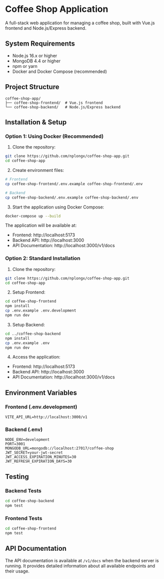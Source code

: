 # Coffee Shop Application

A full-stack web application for managing a coffee shop, built with Vue.js frontend and Node.js/Express backend.

## System Requirements

- Node.js 16.x or higher
- MongoDB 4.4 or higher
- npm or yarn
- Docker and Docker Compose (recommended)

## Project Structure

```
coffee-shop-app/
├── coffee-shop-frontend/  # Vue.js frontend
└── coffee-shop-backend/   # Node.js/Express backend
```

## Installation & Setup

### Option 1: Using Docker (Recommended)

1. Clone the repository:
```bash
git clone https://github.com/nplongx/coffee-shop-app.git
cd coffee-shop-app
```

2. Create environment files:
```bash
# Frontend
cp coffee-shop-frontend/.env.example coffee-shop-frontend/.env

# Backend
cp coffee-shop-backend/.env.example coffee-shop-backend/.env
```

3. Start the application using Docker Compose:
```bash
docker-compose up --build
```

The application will be available at:
- Frontend: http://localhost:5173
- Backend API: http://localhost:3000
- API Documentation: http://localhost:3000/v1/docs

### Option 2: Standard Installation

1. Clone the repository:
```bash
git clone https://github.com/nplongx/coffee-shop-app.git
cd coffee-shop-app
```

2. Setup Frontend:
```bash
cd coffee-shop-frontend
npm install
cp .env.example .env.development
npm run dev
```

3. Setup Backend:
```bash
cd ../coffee-shop-backend
npm install
cp .env.example .env
npm run dev
```

4. Access the application:
- Frontend: http://localhost:5173
- Backend API: http://localhost:3000
- API Documentation: http://localhost:3000/v1/docs

## Environment Variables

### Frontend (.env.development)
```
VITE_API_URL=http://localhost:3000/v1
```

### Backend (.env)
```
NODE_ENV=development
PORT=3001
MONGODB_URL=mongodb://localhost:27017/coffee-shop
JWT_SECRET=your-jwt-secret
JWT_ACCESS_EXPIRATION_MINUTES=30
JWT_REFRESH_EXPIRATION_DAYS=30
```

## Testing

### Backend Tests
```bash
cd coffee-shop-backend
npm test
```

### Frontend Tests
```bash
cd coffee-shop-frontend
npm test
```

## API Documentation

The API documentation is available at `/v1/docs` when the backend server is running. It provides detailed information about all available endpoints and their usage.
